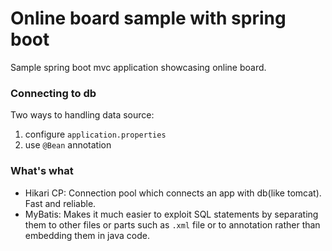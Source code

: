 # Online board sample with spring boot
Sample spring boot mvc application showcasing online board.

### Connecting to db
Two ways to handling data source:
1) configure `application.properties`
2) use `@Bean` annotation

### What's what
* Hikari CP: Connection pool which connects an app with db(like tomcat). Fast and reliable.
* MyBatis: Makes it much easier to exploit SQL statements by separating them to other files or parts such as `.xml` file
or to annotation rather than embedding them in java code.